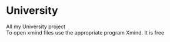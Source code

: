 # University
All my University project
<br>
To open xmind files use the appropriate program Xmind. It is free
